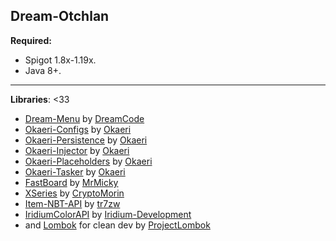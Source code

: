 Dream-Otchlan
-----

**Required:**
- Spigot 1.8x-1.19x.
- Java 8+.

------

**Libraries**: <33
- [Dream-Menu](https://github.com/DreamPoland/dream-menu) by [DreamCode](https://github.com/DreamPoland)
- [Okaeri-Configs](https://github.com/OkaeriPoland/okaeri-configs) by [Okaeri](https://github.com/OkaeriPoland)
- [Okaeri-Persistence](https://github.com/OkaeriPoland/okaeri-persistence) by [Okaeri](https://github.com/OkaeriPoland)
- [Okaeri-Injector](https://github.com/OkaeriPoland/okaeri-injector) by [Okaeri](https://github.com/OkaeriPoland)
- [Okaeri-Placeholders](https://github.com/OkaeriPoland/okaeri-placeholders) by [Okaeri](https://github.com/OkaeriPoland)
- [Okaeri-Tasker](https://github.com/OkaeriPoland/okaeri-tasker) by [Okaeri](https://github.com/OkaeriPoland)
- [FastBoard](https://github.com/MrMicky-FR/FastBoard) by [MrMicky](https://github.com/MrMicky-FR)
- [XSeries](https://github.com/MrMicky-FR) by [CryptoMorin](https://github.com/CryptoMorin)
- [Item-NBT-API](https://github.com/tr7zw/Item-NBT-API) by [tr7zw](https://github.com/tr7zw)
- [IridiumColorAPI](https://github.com/Iridium-Development/IridiumColorAPI) by [Iridium-Development](https://github.com/Iridium-Development)
- and [Lombok](https://github.com/projectlombok/lombok) for clean dev by [ProjectLombok](https://github.com/projectlombok)